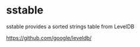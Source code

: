 # sstable

sstable provides a sorted strings table from LevelDB

https://github.com/google/leveldb/

